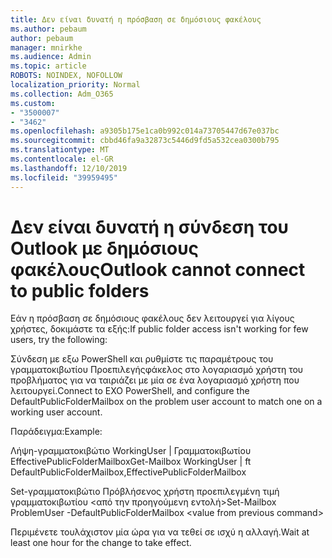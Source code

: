 ```yaml
---
title: Δεν είναι δυνατή η πρόσβαση σε δημόσιους φακέλους
ms.author: pebaum
author: pebaum
manager: mnirkhe
ms.audience: Admin
ms.topic: article
ROBOTS: NOINDEX, NOFOLLOW
localization_priority: Normal
ms.collection: Adm_O365
ms.custom:
- "3500007"
- "3462"
ms.openlocfilehash: a9305b175e1ca0b992c014a73705447d67e037bc
ms.sourcegitcommit: cbbd46fa9a32873c5446d9fd5a532cea0300b795
ms.translationtype: MT
ms.contentlocale: el-GR
ms.lasthandoff: 12/10/2019
ms.locfileid: "39959495"
---
```

# <a name="outlook-cannot-connect-to-public-folders"></a><span data-ttu-id="4eeb3-102">Δεν είναι δυνατή η σύνδεση του Outlook με δημόσιους φακέλους</span><span class="sxs-lookup"><span data-stu-id="4eeb3-102">Outlook cannot connect to public folders</span></span>

<span data-ttu-id="4eeb3-103">Εάν η πρόσβαση σε δημόσιους φακέλους δεν λειτουργεί για λίγους χρήστες, δοκιμάστε τα εξής:</span><span class="sxs-lookup"><span data-stu-id="4eeb3-103">If public folder access isn't working for few users, try the following:</span></span>

<span data-ttu-id="4eeb3-104">Σύνδεση με εξω PowerShell και ρυθμίστε τις παραμέτρους του γραμματοκιβωτίου Προεπιλεγήςφάκελος στο λογαριασμό χρήστη του προβλήματος για να ταιριάζει με μία σε ένα λογαριασμό χρήστη που λειτουργεί.</span><span class="sxs-lookup"><span data-stu-id="4eeb3-104">Connect to EXO PowerShell, and configure the DefaultPublicFolderMailbox on the problem user account to match one on a working user account.</span></span>

<span data-ttu-id="4eeb3-105">Παράδειγμα:</span><span class="sxs-lookup"><span data-stu-id="4eeb3-105">Example:</span></span>

<span data-ttu-id="4eeb3-106">Λήψη-γραμματοκιβώτιο WorkingUser | Γραμματοκιβωτίου EffectivePublicFolderMailbox</span><span class="sxs-lookup"><span data-stu-id="4eeb3-106">Get-Mailbox WorkingUser | ft DefaultPublicFolderMailbox,EffectivePublicFolderMailbox</span></span>

<span data-ttu-id="4eeb3-107">Set-γραμματοκιβώτιο Πρόβλήσενος χρήστη προεπιλεγμένη τιμή γραμματοκιβωτίου \<από την προηγούμενη εντολή></span><span class="sxs-lookup"><span data-stu-id="4eeb3-107">Set-Mailbox ProblemUser -DefaultPublicFolderMailbox \<value from previous command></span></span>

<span data-ttu-id="4eeb3-108">Περιμένετε τουλάχιστον μία ώρα για να τεθεί σε ισχύ η αλλαγή.</span><span class="sxs-lookup"><span data-stu-id="4eeb3-108">Wait at least one hour for the change to take effect.</span></span>